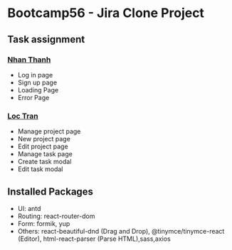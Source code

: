 # Bootcamp56 - Jira Clone Project

## Task assignment

### [Nhan Thanh](https://github.com/TatzkDepression)

- Log in page
- Sign up page
- Loading Page
- Error Page

### [Loc Tran](https://github.com/LocoTran)

- Manage project page
- New project page
- Edit project page
- Manage task page
- Create task modal
- Edit task modal

## Installed Packages

- UI: antd
- Routing: react-router-dom
- Form: formik, yup
- Others: react-beautiful-dnd (Drag and Drop), @tinymce/tinymce-react (Editor), html-react-parser (Parse HTML),sass,axios
